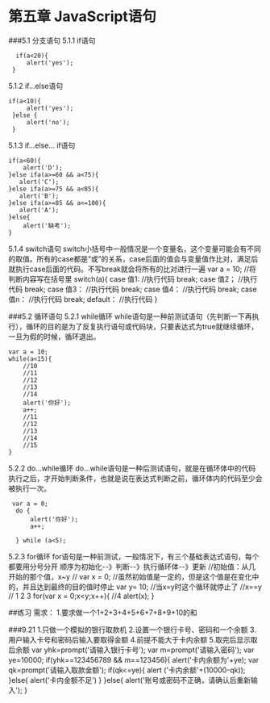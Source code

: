 # 第五章 JavaScript语句
###5.1 分支语句
5.1.1 if语句

      if(a<20){
         alert('yes');
     }


5.1.2 if...else语句

    if(a<10){
         alert('yes');
     }else {
         alert('no');
     }




5.1.3 if...else... if语句

    if(a<60){
        alert('D');
    }else ifa(a>=60 && a<75){
       alert('C');
    }else ifa(a>=75 && a<85){
       alert('B');
    }else ifa(a>=85 && a<=100){
       alert('A');
    }else{
        alert('缺考');
    }


5.1.4 switch语句
switch小括号中一般情况是一个变量名，这个变量可能会有不同的取值。所有的case都是“或”的关系，case后面的值会与变量值作比对，满足后就执行case后面的代码。不写break就会将所有的比对进行一遍
     var a = 10;
    //将判断内容写在括号里
    switch(a){
          case 值1:
          //执行代码
          break;
          case 值2；
          //执行代码
          break;
          case 值3：
          //执行代码
          break;
          case 值4：
          //执行代码
          break;
          case 值n：
          //执行代码
          break;
          default：
          //执行代码
              }



###5.2 循环语句
5.2.1  while循环 
while语句是一种前测试语句（先判断一下再执行），循环的目的是为了反复执行语句或代码块，只要表达式为true就继续循环，一旦为假的时候，循环退出。

    var a = 10;
    while(a<15){
        //10
        //11
        //12
        //13
        //14
        alert('你好');
        a++;
        //11
        //12
        //13
        //14
        //15
    }


5.2.2 do...while循环
do...while语句是一种后测试语句，就是在循环体中的代码执行之后，才开始判断条件，也就是说在表达式判断之前，循环体内的代码至少会被执行一次。


     var a = 0;
      do {
          alert('你好');
          a++;

      } while (a<5);

5.2.3 for循环
for语句是一种前测试，一般情况下，有三个基础表达式语句，每个都要用分号分开
  顺序为初始化--》判断--》执行循环体--》更新
    //初始值：从几开始的那个值，x~y
    // var x = 0;
    //虽然初始值是一定的，但是这个值是在变化中的，并且达到最终的目的值时停止
    var y= 10;
    //当x=y时这个循环就停止了
    //x==y
    //    1        2    3
    for(var x = 0;x<y;x++){
        //4
           alert(x);
    }


##练习
需求：
1.要求做一个1+2+3+4+5+6+7+8+9+10的和
  

###9.21
1.只做一个模拟的银行取款机
2.设置一个银行卡号、密码和一个余额
3.用户输入卡号和密码后输入要取得金额
4.前提不能大于卡内余额
5.取完后显示取后余额
      var  yhk=prompt('请输入银行卡号');
            var  m=prompt('请输入密码');
            var  ye=10000;
            if(yhk==123456789 &&  m==123456){
               alert('卡内余额为'+ye);
           var  qk=prompt('请输入取款金额');
        if(qk<=ye){
        	alert ('卡内余额'+(10000-qk));
        }else{
        	alert('卡内金额不足')
        }
     }else{
          alert('账号或密码不正确，请确认后重新输入');
     }